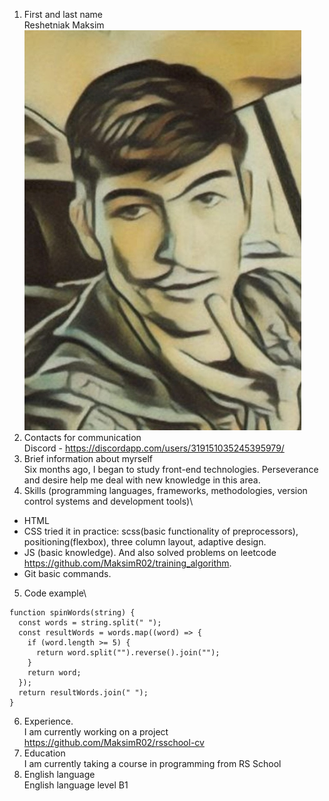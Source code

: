 1. First and last name\
Reshetniak Maksim\
![Photo with me](/photo.jpg)
2. Contacts for communication\
Discord - <https://discordapp.com/users/319151035245395979/>
3. Brief information about myrself\
Six months ago, I began to study front-end technologies. Perseverance and desire help me deal with new knowledge in this area.
4. Skills (programming languages, frameworks, methodologies, version control systems and development tools)\
- HTML
- CSS  tried it in practice: scss(basic functionality of preprocessors), positioning(flexbox), three column layout, adaptive design.
- JS (basic knowledge). And also solved problems on leetcode <https://github.com/MaksimR02/training_algorithm>.
- Git basic commands.
5. Code example\
```
function spinWords(string) {
  const words = string.split(" ");
  const resultWords = words.map((word) => {
    if (word.length >= 5) {
      return word.split("").reverse().join("");
    }
    return word;
  });
  return resultWords.join(" ");
}
```
6. Experience.\
I am currently working on a project <https://github.com/MaksimR02/rsschool-cv>
7. Education\
I am currently taking a course in programming from RS School
8. English language\
English language level B1